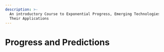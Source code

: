 ```yaml
---
description: >-
  An introductory Course to Exponential Progress, Emerging Technologies and
  Their Applications
---
```


# Progress and Predictions

